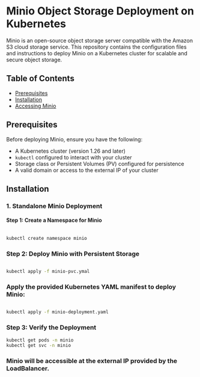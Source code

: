 # Minio Object Storage Deployment on Kubernetes

Minio is an open-source object storage server compatible with the Amazon S3 cloud storage service. This repository contains the configuration files and instructions to deploy Minio on a Kubernetes cluster for scalable and secure object storage.

## Table of Contents

- [Prerequisites](#prerequisites)
- [Installation](#installation)
- [Accessing Minio](#accessing-minio)


## Prerequisites

Before deploying Minio, ensure you have the following:

- A Kubernetes cluster (version 1.26 and later)
- `kubectl` configured to interact with your cluster
- Storage class or Persistent Volumes (PV) configured for persistence
- A valid domain or access to the external IP of your cluster

## Installation

### 1. Standalone Minio Deployment

#### Step 1: Create a Namespace for Minio

```bash 

kubectl create namespace minio
```

### Step 2: Deploy Minio with Persistent Storage


```bash 

kubectl apply -f minio-pvc.ymal
```

### Apply the provided Kubernetes YAML manifest to deploy Minio:

```bash

kubectl apply -f minio-deployment.yaml
```

### Step 3: Verify the Deployment

```bash
kubectl get pods -n minio
kubectl get svc -n minio 
```

### Minio will be accessible at the external IP provided by the LoadBalancer.
